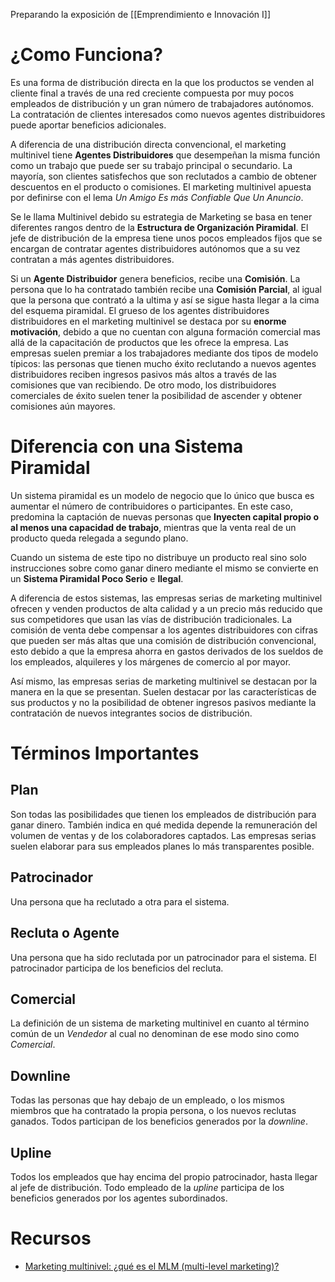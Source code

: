Preparando la exposición de [[Emprendimiento e Innovación I]]
# ¿Como Funciona?
Es una forma de distribución directa en la que los productos se venden al cliente final a través de una red creciente compuesta por muy pocos empleados de distribución y un gran número de trabajadores autónomos. La contratación de clientes interesados como nuevos agentes distribuidores puede aportar beneficios adicionales.

A diferencia de una distribución directa convencional, el marketing multinivel tiene **Agentes Distribuidores** que desempeñan la misma función como un trabajo que puede ser su trabajo principal o secundario. La mayoría, son clientes satisfechos que son reclutados a cambio de obtener descuentos en el producto o comisiones. El marketing multinivel apuesta por definirse con el lema *Un Amigo Es más Confiable Que Un Anuncio*.

Se le llama Multinivel debido su estrategia de Marketing se basa en tener diferentes rangos dentro de la **Estructura de Organización Piramidal**. El jefe de distribución de la empresa tiene unos pocos empleados fijos que se encargan de contratar agentes distribuidores autónomos que a su vez contratan a más agentes distribuidores.

Si un **Agente Distribuidor** genera beneficios, recibe una **Comisión**. La persona que lo ha contratado también recibe una **Comisión Parcial**, al igual que la persona que contrató a la ultima y así se sigue hasta llegar a la cima del esquema piramidal. El grueso de los agentes distribuidores distribuidores en el marketing multinivel se destaca por su **enorme motivación**, debido a que no cuentan con alguna formación comercial mas allá de la capacitación de productos que les ofrece la empresa. Las empresas suelen premiar a los trabajadores mediante dos tipos de modelo típicos: las personas que tienen mucho éxito reclutando a nuevos agentes distribuidores reciben ingresos pasivos más altos a través de las comisiones que van recibiendo. De otro modo, los distribuidores comerciales de éxito suelen  tener la posibilidad de ascender y obtener comisiones aún mayores.
# Diferencia con una Sistema Piramidal
Un sistema piramidal es un modelo de negocio que lo único que busca es aumentar el número de contribuidores o participantes. En este caso, predomina la captación de nuevas personas que **Inyecten capital propio o al menos una capacidad de trabajo**, mientras que la venta real de un producto queda relegada a segundo plano.

Cuando un sistema de este tipo no distribuye un producto real sino solo instrucciones sobre como ganar dinero mediante el mismo se convierte en un **Sistema Piramidal Poco Serio** e **Ilegal**.

A diferencia de estos sistemas, las empresas serias de marketing multinivel ofrecen y venden productos de alta calidad y a un precio más reducido que sus competidores que usan las vías de distribución tradicionales. La comisión de venta debe compensar a los agentes distribuidores con cifras que pueden ser más altas que una comisión de distribución convencional, esto debido a que la empresa ahorra en gastos derivados de los sueldos de los empleados, alquileres y los márgenes de comercio al por mayor.

Así mismo, las empresas serias de marketing multinivel se destacan por la manera en la que se presentan. Suelen destacar por las características de sus productos y no la posibilidad de obtener ingresos pasivos mediante la contratación de nuevos integrantes socios de distribución.

# Términos Importantes
## Plan
Son todas las posibilidades que tienen los empleados de distribución para ganar dinero. También indica en qué medida depende la remuneración del volumen de ventas y de los colaboradores captados. Las empresas serias suelen elaborar para sus empleados planes lo más transparentes posible.
## Patrocinador
Una persona que ha reclutado a otra para el sistema.
## Recluta o Agente
Una persona que ha sido reclutada por un patrocinador para el sistema. El patrocinador participa de los beneficios del recluta.
## Comercial
La definición de un sistema de marketing multinivel en cuanto al término común de un *Vendedor* al cual no denominan de ese modo sino como *Comercial*.

## Downline
Todas las personas que hay debajo de un empleado, o los mismos miembros que ha contratado la propia persona, o los nuevos reclutas ganados. Todos participan de los beneficios generados por la *downline*.
## Upline
Todos los empleados que hay encima del propio patrocinador, hasta llegar al jefe de distribución. Todo empleado de la *upline* participa de los beneficios generados por los agentes subordinados.
# Recursos
- [Marketing multinivel: ¿qué es el MLM (multi-level marketing)?](https://www.ionos.es/digitalguide/online-marketing/vender-en-internet/marketing-multinivel/)